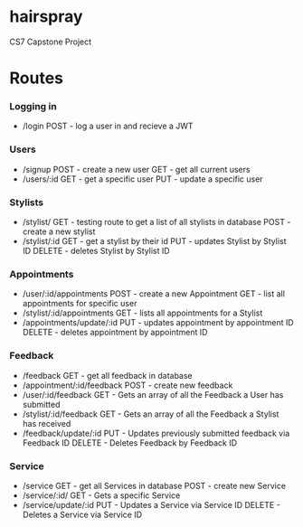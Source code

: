 # hairspray

CS7 Capstone Project

# Routes

### Logging in

- /login
  POST - log a user in and recieve a JWT

### Users

- /signup
  POST - create a new user
  GET - get all current users
- /users/:id
  GET - get a specific user
  PUT - update a specific user

### Stylists

- /stylist/
  GET - testing route to get a list of all stylists in database
  POST - create a new stylist
- /stylist/:id
  GET - get a stylist by their id
  PUT - updates Stylist by Stylist ID
  DELETE - deletes Stylist by Stylist ID

### Appointments

- /user/:id/appointments
  POST - create a new Appointment
  GET - list all appointments for specific user
- /stylist/:id/appointments
  GET - lists all appointments for a Stylist
- /appointments/update/:id
  PUT - updates appointment by appointment ID
  DELETE - deletes appointment by appointment ID

### Feedback

- /feedback
  GET - get all feedback in database
- /appointment/:id/feedback
  POST - create new feedback
- /user/:id/feedback
  GET - Gets an array of all the Feedback a User has submitted
- /stylist/:id/feedback
  GET - Gets an array of all the Feedback a Stylist has received
- /feedback/update/:id
  PUT - Updates previously submitted feedback via Feedback ID
  DELETE - Deletes Feedback by Feedback ID

### Service

- /service
  GET - get all Services in database
  POST - create new Service
- /service/:id/
  GET - Gets a specific Service
- /service/update/:id
  PUT - Updates a Service via Service ID
  DELETE - Deletes a Service via Service ID
